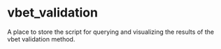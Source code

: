 # vbet_validation
A place to store the script for querying and visualizing the results of the vbet validation method. 
